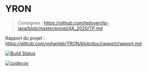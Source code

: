 # YRON 

> Consignes : https://github.com/ledoyen/tp-java/blob/master/projet/4A_2020/TP.md

Rapport du projet : https://github.com/yohanleb/YRON/blob/doc/rapport/rapport.md

[![Build Status](https://travis-ci.com/yohanleb/YRON.svg?branch=master)](https://travis-ci.com/yohanleb/YRON)

[![codecov](https://codecov.io/gh/yohanleb/YRON/branch/master/graph/badge.svg)](https://codecov.io/gh/yohanleb/YRON)
